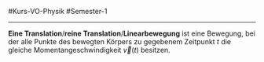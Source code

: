 #Kurs-VO-Physik #Semester-1

---

**Eine Translation**/**reine Translation**/**Linearbewegung** ist eine Bewegung, bei der alle Punkte des bewegten Körpers zu gegebenem Zeitpunkt $t$ die gleiche Momentangeschwindigkeit $\vec{v}(t)$ besitzen.